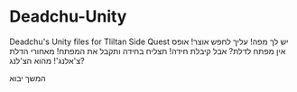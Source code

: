 # Deadchu-Unity
Deadchu's Unity files for Tliltan Side Quest
יש לך מפה!
עליך לחפש אוצר!
אופס אין מפתח לדלת?
אבל קיבלת חידה!
תצליח בחידה ותקבל את המפתח!
מאחורי הדלת צ'אלנג'!
מהוא הצ'לנג?

המשך יבוא
